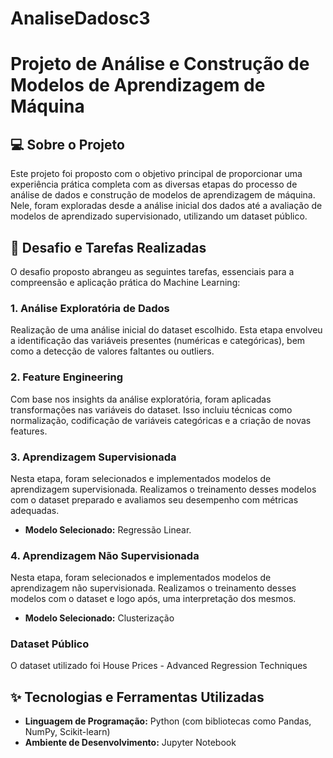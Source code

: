 # AnaliseDadosc3

# Projeto de Análise e Construção de Modelos de Aprendizagem de Máquina

## 💻 Sobre o Projeto

Este projeto foi proposto com o objetivo principal de proporcionar uma experiência prática completa com as diversas etapas do processo de análise de dados e construção de modelos de aprendizagem de máquina. Nele, foram exploradas desde a análise inicial dos dados até a avaliação de modelos de aprendizado supervisionado, utilizando um dataset público.

## 🎯 Desafio e Tarefas Realizadas

O desafio proposto abrangeu as seguintes tarefas, essenciais para a compreensão e aplicação prática do Machine Learning:

### 1. Análise Exploratória de Dados 
Realização de uma análise inicial do dataset escolhido. Esta etapa envolveu a identificação das variáveis presentes (numéricas e categóricas), bem como a detecção de valores faltantes ou outliers.

### 2. Feature Engineering
Com base nos insights da análise exploratória, foram aplicadas transformações nas variáveis do dataset. Isso incluiu técnicas como normalização, codificação de variáveis categóricas e a criação de novas features.

### 3. Aprendizagem Supervisionada
Nesta etapa, foram selecionados e implementados modelos de aprendizagem supervisionada. Realizamos o treinamento desses modelos com o dataset preparado e avaliamos seu desempenho com métricas adequadas.
* **Modelo Selecionado:** Regressão Linear.

### 4. Aprendizagem Não Supervisionada
Nesta etapa, foram selecionados e implementados modelos de aprendizagem não supervisionada. Realizamos o treinamento desses modelos com o dataset e logo após, uma interpretação dos mesmos.
* **Modelo Selecionado:** Clusterização



###  Dataset Público
O dataset utilizado foi House Prices - Advanced Regression Techniques



## ✨ Tecnologias e Ferramentas Utilizadas 

* **Linguagem de Programação:** Python (com bibliotecas como Pandas, NumPy, Scikit-learn)
* **Ambiente de Desenvolvimento:** Jupyter Notebook
